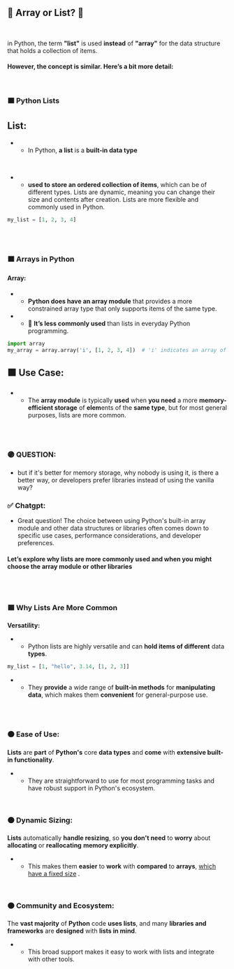 ## 🧶 Array or List? 🤔

<br>

in Python, the term **"list"** is used **instead** of **"array"** for the data structure that holds a collection of items.

####  However, the concept is similar. Here’s a bit more detail:

<br>

### 🟧 Python Lists

##  List:

- - In Python, **a list** is a **built-in data type**

<br>

- - **used to store an ordered collection of items**, which can be of different types. Lists are dynamic, meaning you can change their size and contents after creation. Lists are more flexible and commonly used in Python.

```python
my_list = [1, 2, 3, 4]
```

<br>
<br>

### 🟧 Arrays in Python

#### Array:

 - - **Python does have an array module** that provides a more constrained array type that only supports items of the same type.


  - - 🔴 **It’s less commonly used** than lists in everyday Python programming.

```python
import array
my_array = array.array('i', [1, 2, 3, 4])  # 'i' indicates an array of integers

  ```

  ## 🟧 Use Case:

  - - The **array module** is typically **used** when **you need** a more **memory-efficient storage** of **elem**ents of the **same type**, but for most general purposes, lists are more common.

  <br>
  <br>

  ### 🟣 QUESTION:

  - but if it's better for memory storage, why nobody is using it, is there a better way, or developers prefer libraries instead of using the vanilla way?

  ### ✅ Chatgpt:

  - Great question! The choice between using Python's built-in array module and other data structures or libraries often comes down to specific use cases, performance considerations, and developer preferences.

  #### Let’s explore why lists are more commonly used and when you might choose the array module or other libraries


<br>
<br>

### 🟦 Why Lists Are More Common

**Versatility:**

- - Python lists are highly versatile and can **hold items of different** data **types**.

```python
my_list = [1, "hello", 3.14, [1, 2, 3]]

```

- - They **provide** a wide range of **built-in methods** for **manipulating data**, which makes them **convenient** for general-purpose use.

<br>
<br>

### 🟠 Ease of Use:

**Lists** are **part** of **Python's** core **data types** and **come** with **extensive built-in functionality**.

- - They are straightforward to use for most programming tasks and have robust support in Python's ecosystem.

<br>

### 🟠 Dynamic Sizing:

**Lists** automatically **handle resizing**, so **you don't need** to **worry** about **allocating** or **reallocating** **memory explicitly**.

- -  This makes them **easier** to **work** with **compared** to **arrays**, <u>which have a fixed size</u> .

<br>

### 🟠 Community and Ecosystem:

The **vast majority** of **Python** code **uses lists**, and many **libraries and frameworks** are **designed** with **lists in mind**.

- -  This broad support makes it easy to work with lists and integrate with other tools.